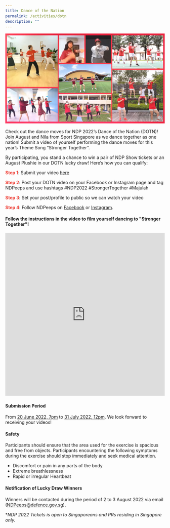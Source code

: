 ```yaml
---
title: Dance of the Nation
permalink: /activities/dotn
description: ""
---
```

![](/images/DOTN-Cover.jpg)

Check out the dance moves for NDP 2022’s Dance of the Nation (DOTN)! Join August and Nila from Sport Singapore as we dance together as one nation! Submit a video of yourself performing the dance moves for this year’s Theme Song “Stronger Together”.

By participating, you stand a chance to win a pair of NDP Show tickets or an August Plushie in our DOTN lucky draw! Here’s how you can qualify: 

**<font color="#ee3e35">Step 1</font>**: Submit your video <a href="https://unearthedproductions.com.sg/ndp-2022-dotn/" target="_blank">here</a> 

**<font color="#ee3e35">Step 2</font>**: Post your DOTN video on your Facebook or Instagram page and tag NDPeeps and use hashtags #NDP2022 #StrongerTogether #Majulah

**<font color="#ee3e35">Step 3</font>**: Set your post/profile to public so we can watch your video 

**<font color="#ee3e35">Step 4</font>**: Follow NDPeeps on <a href="https://www.facebook.com/NDPeeps" target="_blank">Facebook</a> or <a href="https://www.instagram.com/ndpeeps/?hl=en" target="_blank">Instagram</a>.


#### Follow the instructions in the video to film yourself dancing to "Stronger Together"!

<iframe width="100%" frameborder="0" height="515" src="https://www.youtube.com/embed/uoOK-y3YsHk" title="VOTN Instructions" frameborder="0" allowfullscreen></iframe>

#### Submission Period
From <u>20 June 2022, 7pm</u> to <u>31 July 2022, 12pm</u>. We look forward to receiving your videos!

#### Safety
Participants should ensure that the area used for the exercise is spacious and free from objects. Participants encountering the following symptoms during the exercise should stop immediately and seek medical attention.

- Discomfort or pain in any parts of the body
- Extreme breathlessness
- Rapid or irregular Heartbeat

#### Notification of Lucky Draw Winners 

Winners will be contacted during the period of 2 to 3 August 2022 via email ([NDPeeps@defence.gov.sg](#)).

**NDP 2022 Tickets is open to Singaporeans and PRs residing in Singapore only.*